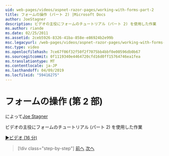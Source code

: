 ```yaml
---
uid: web-pages/videos/aspnet-razor-pages/working-with-forms-part-2
title: フォームの操作 (パート 2) |Microsoft Docs
author: JoeStagner
description: ビデオの主役にフォームのチュートリアル (パート 2) を使用した作業
ms.author: riande
ms.date: 02/25/2011
ms.assetid: 2ceb5926-8326-41ba-858e-e86924b2e99b
msc.legacyurl: /web-pages/videos/aspnet-razor-pages/working-with-forms-part-2
msc.type: video
ms.openlocfilehash: 7ce67f06f32f50f2f7075bb4bbf0e00596db0b67
ms.sourcegitcommit: 0f1119340e4464720cfd16d0ff15764746ea1fea
ms.translationtype: MT
ms.contentlocale: ja-JP
ms.lasthandoff: 04/09/2019
ms.locfileid: "59416275"
---
```

# <a name="working-with-forms-part-2"></a>フォームの操作 (第 2 部)

によって[Joe Stagner](https://github.com/JoeStagner)

ビデオの主役にフォームのチュートリアル (パート 2) を使用した作業

[&#9654;ビデオ (16 分)](https://channel9.msdn.com/Blogs/ASP-NET-Site-Videos/working-with-forms-part-2)

> [!div class="step-by-step"]
> [前へ](working-with-forms-part-1.md)
> [次へ](working-with-data-part-1.md)

